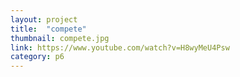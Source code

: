```yaml
---
layout: project
title:  "compete"
thumbnail: compete.jpg
link: https://www.youtube.com/watch?v=H8wyMeU4Psw
category: p6
---
```



